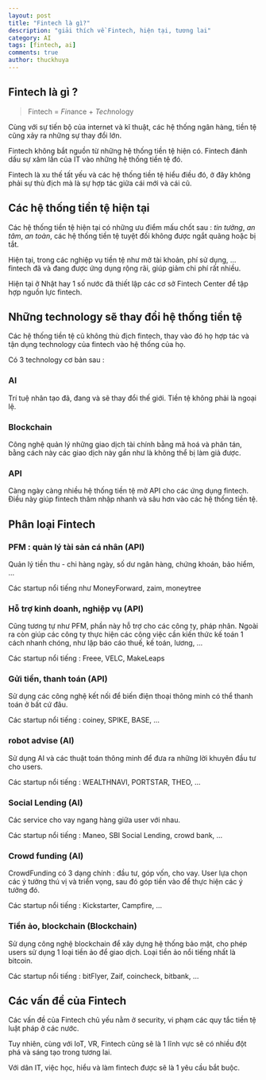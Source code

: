 ```yaml
---
layout: post
title: "Fintech là gì?"
description: "giải thích về Fintech, hiện tại, tương lai"
category: AI
tags: [fintech, ai]
comments: true
author: thuckhuya
---
```


## Fintech là gì ? 
> Fintech = *Fin*ance + *Tech*nology

Cùng với sự tiến bộ của internet và kĩ thuật, các hệ thống ngân hàng, tiền tệ cũng xảy ra những sự thay đổi lớn. 

Fintech không bắt nguồn từ những hệ thống tiền tệ hiện có. Fintech đánh dấu sự xâm lấn của IT vào những hệ thống tiền tệ đó. 

Fintech là xu thế tất yếu và các hệ thống tiền tệ hiểu điều đó, ở đây không phải sự thù địch mà là sự hợp tác giữa cái mới và cái cũ. 

<!-- more -->

## Các hệ thống tiền tệ hiện tại

Các hệ thống tiền tệ hiện tại có những ưu điểm mấu chốt sau : *tin tưởng*, *an tâm*, *an toàn*, các hệ thống tiền tệ tuyệt đối không được ngắt quãng hoặc bị tắt. 

Hiện tại, trong các nghiệp vụ tiền tệ như mở tài khoản, phí sử dụng, … fintech đã và đang được ứng dụng rộng rãi, giúp giảm chi phí rất nhiều. 

Hiện tại ở Nhật hay 1 số nước đã thiết lập các cơ sở Fintech Center để tập hợp nguồn lực fintech. 

## Những technology sẽ thay đổi hệ thống tiền tệ 

Các hệ thống tiền tệ cũ không thù địch fintech, thay vào đó họ hợp tác và tận dụng technology của fintech vào hệ thống của họ. 

Có 3 technology cơ bản sau :

### AI 

Trí tuệ nhân tạo đã, đang và sẽ thay đổi thế giới. Tiền tệ không phải là ngoại lệ. 

### Blockchain

Công nghệ quản lý những giao dịch tài chính bằng mã hoá và phân tán, bằng cách này các giao dịch này gần như là không thể bị làm giả được. 

### API

Càng ngày càng nhiều hệ thống tiền tệ mở API cho các ứng dụng fintech. Điều này giúp fintech thâm nhập nhanh và sâu hơn vào các hệ thống tiền tệ. 

## Phân loại Fintech

### PFM : quản lý tài sản cá nhân (API)

Quản lý tiền thu - chi hàng ngày, số dư ngân hàng, chứng khoán, bảo hiểm, … 

Các startup nổi tiếng như MoneyForward, zaim, moneytree

### Hỗ trợ kinh doanh, nghiệp vụ (API)

Cũng tương tự như PFM, phần này hỗ trợ cho các công ty, pháp nhân. Ngoài ra còn giúp các công ty thực hiện các công việc cần kiến thức kế toán 1 cách nhanh chóng, như lập báo cáo thuế, kế toán, lương, … 

Các startup nổi tiếng : Freee, VELC, MakeLeaps

### Gửi tiền, thanh toán (API)

Sử dụng các công nghệ kết nối để biến điện thoại thông minh có thể thanh toán ở bất cứ đâu. 

Các startup nổi tiếng : coiney, SPIKE, BASE, …

### robot advise (AI) 

Sử dụng AI và các thuật toán thông minh để đưa ra những lời khuyên đầu tư cho users. 

Các startup nổi tiếng : WEALTHNAVI, PORTSTAR, THEO, …

### Social Lending  (AI)

Các service cho vay ngang hàng giữa user với nhau. 

Các startup nổi tiếng : Maneo, SBI Social Lending, crowd bank, …

### Crowd funding (AI)

CrowdFunding có 3 dạng chính : đầu tư, góp vốn, cho vay. User lựa chọn các ý tưởng thú vị và triển vọng, sau đó góp tiền vào để thực hiện các ý tưởng đó. 

Các startup nổi tiếng : Kickstarter, Campfire, …

### Tiền ảo, blockchain (Blockchain)

Sử dụng công nghệ blockchain để xây dựng hệ thống bảo mật, cho phép users sử dụng 1 loại tiền ảo để giao dịch. Loại tiền ảo nổi tiếng nhất là bitcoin.

Các startup nổi tiếng : bitFlyer, Zaif, coincheck, bitbank, …

## Các vấn đề của Fintech

Các vấn đề của Fintech chủ yếu nằm ở security, vi phạm các quy tắc tiền tệ luật pháp ở các nước. 

Tuy nhiên, cùng với IoT, VR, Fintech cũng sẽ là 1 lĩnh vực sẽ có nhiều đột phá và sáng tạo trong tương lai. 

Với dân IT, việc học, hiểu và làm fintech được sẽ là 1 yêu cầu bắt buộc. 
